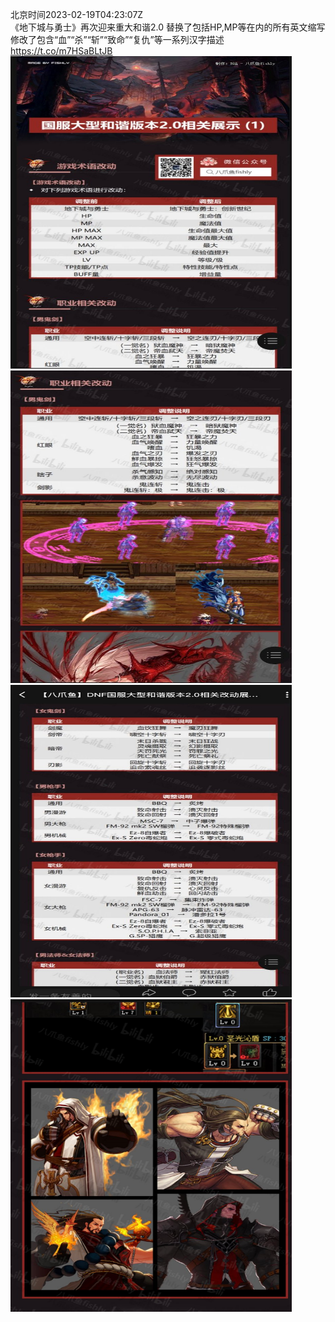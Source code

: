 北京时间2023-02-19T04:23:07Z<br>《地下城与勇士》再次迎来重大和谐2.0
替换了包括HP,MP等在内的所有英文缩写
修改了包含“血”“杀”“斩”“致命”“复仇”等一系列汉字描述 https://t.co/m7HSaBLtJB<br><img src='/temp/image/2023/x-Month-2/1627041037943291904_0.jpg' width='450' height='500'><img src='/temp/image/2023/x-Month-2/1627041037943291904_1.jpg' width='450' height='500'><img src='/temp/image/2023/x-Month-2/1627041037943291904_2.jpg' width='450' height='500'><img src='/temp/image/2023/x-Month-2/1627041037943291904_3.jpg' width='450' height='500'><br><br>